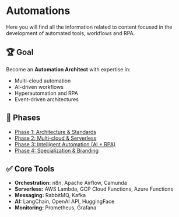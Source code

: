 # Automations

Here you will find all the information related to content focused in the development of automated tools, workflows and RPA.


## 🏆 Goal
Become an **Automation Architect** with expertise in:
- Multi-cloud automation
- AI-driven workflows
- Hyperautomation and RPA
- Event-driven architectures

## 📌 Phases
- [Phase 1: Architecture & Standards](01_phase1_architecture/)
- [Phase 2: Multi-cloud & Serverless](02_phase2_serverless/)
- [Phase 3: Intelligent Automation (AI + RPA)](03_phase3_intelligent/)
- [Phase 4: Specialization & Branding](04_phase4_specialization/)

## ✅ Core Tools
- **Orchestration:** n8n, Apache Airflow, Camunda
- **Serverless:** AWS Lambda, GCP Cloud Functions, Azure Functions
- **Messaging:** RabbitMQ, Kafka
- **AI:** LangChain, OpenAI API, HuggingFace
- **Monitoring:** Prometheus, Grafana